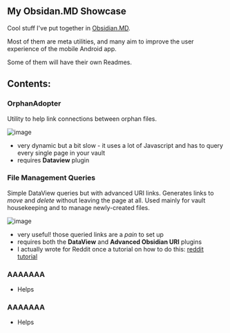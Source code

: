 ## My Obsidan.MD Showcase

Cool stuff I've put together in [Obsidian.MD](https://obsidian.md).

Most of them are meta utilities, and many aim to improve the user experience of the mobile Android app.

Some of them will have their own Readmes.

## Contents:

### **OrphanAdopter**
Utility to help link connections between orphan files.

![image](https://user-images.githubusercontent.com/54555500/150709385-dc61338e-2908-4c08-a776-afa3d4bd6c2d.png)

- very dynamic but a bit slow - it uses a lot of Javascript and has to query every single page in your vault
- requires **Dataview** plugin


### **File Management Queries**
Simple DataView queries but with advanced URI links. Generates links to *move* and *delete* without leaving the page at all. Used mainly for vault housekeeping and to manage newly-created files.

![image](https://user-images.githubusercontent.com/54555500/150709642-f2f0069b-87db-4765-a041-df446008fe06.png)

- very useful! those queried links are a *pain* to set up
- requires both the **DataView** and **Advanced Obsidian URI** plugins 
- I actually wrote for Reddit once a tutorial on how to do this: [reddit tutorial](https://www.reddit.com/r/ObsidianMD/comments/rlljp9/dataview_queues_for_file_management_with_buttons/)


### **AAAAAAA**
- Helps 

### **AAAAAAA**
- Helps 
